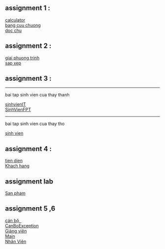 <!DOCTYPE html>
<html>
<head>
</head>
<body>
  <h2> assignment 1 : </h2>
  <a href="https://github.com/FASTTRACKSE/FFSE1702A.JavaCore/blob/master/ffse1702004/maytinhcanhan/src/maytinhcanhan/maytinh.java">calculator</a><br />
  <a href="https://github.com/FASTTRACKSE/FFSE1702A.JavaCore/blob/master/ffse1702004/assignment_java/src/assignment_java/Bangcuuchuong.java">bang cuu chuong</a><br />
  <a href="https://github.com/FASTTRACKSE/FFSE1702A.JavaCore/blob/master/ffse1702004/assignment_java/src/assignment_java/Docchu.java">doc chu</a><br />
  
  <h2> assignment 2 : </h2>
  <a href="https://github.com/FASTTRACKSE/FFSE1702A.JavaCore/blob/master/ffse1702004/assignment_java/src/assignment_java/giaiphuongtrinh.java"> giai phuong trinh</a><br />
  <a href="https://github.com/FASTTRACKSE/FFSE1702A.JavaCore/blob/master/ffse1702004/assignment_java/src/assignment_java/sap_xep.java"> sap xep </a><br />
  
  <h2> assignment 3 : </h2>
  <hr />
  <p> bai tap sinh vien cua thay thanh </p>
  <a href="https://github.com/FASTTRACKSE/FFSE1702A.JavaCore/blob/master/ffse1702004/assignment_java/src/assignment_java/SinhVienIT.java">sinhvienIT</a><br  />
<a href="https://github.com/FASTTRACKSE/FFSE1702A.JavaCore/blob/master/ffse1702004/assignment_java/src/assignment_java/SinhVienFPT.java">SinhVienFPT</a><br />
<hr />
<p> bai tap sinh vien cua thay tho </p>
<a href="https://github.com/FASTTRACKSE/FFSE1702A.JavaCore/blob/master/ffse1702004/assignment_java/src/assignment_java/Sinhvien.java">sinh vien </a><br />

  <h2> assignment 4 : </h2>
<a href="https://github.com/FASTTRACKSE/FFSE1702A.JavaCore/blob/master/ffse1702004/assignment_java/src/assignment_java/Tiendien.java"> tien dien </a><br />
<a href="https://github.com/FASTTRACKSE/FFSE1702A.JavaCore/blob/master/ffse1702004/assignment_java/src/assignment_java/Khachhang.java"> Khach hang</a><br />
 <h2> assignment lab </h2>
<a href="https://github.com/FASTTRACKSE/FFSE1702A.JavaCore/blob/master/ffse1702004/assignment_java/src/assignment_java/Sanpham.java">San pham</a><br />

<h2>assignment 5 ,6 </h2>
<a href="https://github.com/FASTTRACKSE/FFSE1702A.JavaCore/blob/master/ffse1702004/Assignment_5_quanlycanbo/CanBo.java">cán bộ  </a><br />
<a href="https://github.com/FASTTRACKSE/FFSE1702A.JavaCore/blob/master/ffse1702004/Assignment_5_quanlycanbo/CanBoException.java
">CanBoException </a><br />
<a href="https://github.com/FASTTRACKSE/FFSE1702A.JavaCore/blob/master/ffse1702004/Assignment_5_quanlycanbo/GiangVien.java
">Giảng viên </a><br />
<a href="https://github.com/FASTTRACKSE/FFSE1702A.JavaCore/blob/master/ffse1702004/Assignment_5_quanlycanbo/Main.java
">Main</a><br />
<a href="https://github.com/FASTTRACKSE/FFSE1702A.JavaCore/blob/master/ffse1702004/Assignment_5_quanlycanbo/NhanVien.java
">Nhân Viên </a><br />
</body>
  
</html>
